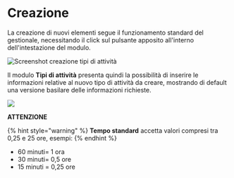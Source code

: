 # Creazione

La creazione di nuovi elementi segue il funzionamento standard del gestionale, necessitando il click sul pulsante apposito all'interno dell'intestazione del modulo.

![Screenshot creazione tipi di attività](../../../.gitbook/assets/AggiuntaTipiDiAttività.PNG)

Il modulo **Tipi di attività** presenta quindi la possibilità di inserire le informazioni relative al nuovo tipo di attività da creare, mostrando di default una versione basilare delle informazioni richieste.

![](https://firebasestorage.googleapis.com/v0/b/gitbook-x-prod.appspot.com/o/spaces%2F-LZJeLg23eVDvrCv74U7-887967055%2Fuploads%2FRFAfwu7cNKyeH0BFVKEK%2Ffile.png?alt=media)

**ATTENZIONE**

{% hint style="warning" %}
**Tempo standard** accetta valori compresi tra 0,25 e 25 ore, esempi:
{% endhint %}

* 60 minuti= 1 ora
* 30 minuti= 0,5 ore
* 15 minuti = 0,25 ore
